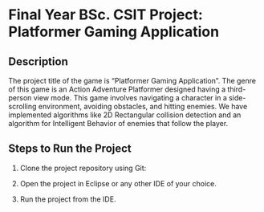 # Final Year BSc. CSIT Project: Platformer Gaming Application

## Description
The project title of the game is “Platformer Gaming Application”. The genre of this game is an Action Adventure Platformer designed having a third-person view mode. This game involves navigating a character in a side-scrolling environment, avoiding obstacles, and hitting enemies. We have implemented algorithms like 2D Rectangular collision detection and an algorithm for Intelligent Behavior of enemies that follow the player.

## Steps to Run the Project
1. Clone the project repository using Git:

2. Open the project in Eclipse or any other IDE of your choice.

3. Run the project from the IDE.

